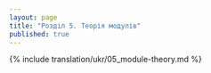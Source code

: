 ```yaml
---
layout: page
title: "Розділ 5. Теорія модулів"
published: true
---
```


{% include translation/ukr/05_module-theory.md %}